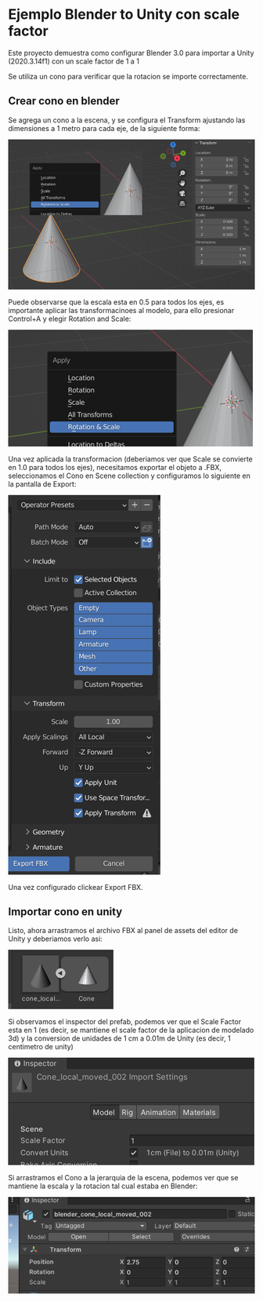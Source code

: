 # Ejemplo Blender to Unity con scale factor

Este proyecto demuestra como configurar Blender 3.0 para importar a Unity (2020.3.14f1) con un scale factor de 1 a 1

Se utiliza un cono para verificar que la rotacion se importe correctamente.

## Crear cono en blender

Se agrega un cono a la escena, y se configura el Transform ajustando las dimensiones a 1 metro para cada eje, de la siguiente forma:

![Dimensiones del cono](./Documentation/cono_01.png)

Puede observarse que la escala esta en 0.5 para todos los ejes, es importante aplicar las transformacinoes al modelo, para ello presionar Control+A y elegir Rotation and Scale:

![Aplicar transformacion](./Documentation/cono_02.png)

Una vez aplicada la transformacion (deberiamos ver que Scale se convierte en 1.0 para todos los ejes), necesitamos exportar el objeto a .FBX, seleccionamos el Cono en Scene collection y configuramos lo siguiente en la pantalla de Export:

![Configuracion para exportar](./Documentation/cono_export.png)

Una vez configurado clickear Export FBX.

## Importar cono en unity
Listo, ahora arrastramos el archivo FBX al panel de assets del editor de Unity y deberiamos verlo asi:

![Cono en editor de unity](./Documentation/cono_en_unity.png)

Si observamos el inspector del prefab, podemos ver que el Scale Factor esta en 1 (es decir, se mantiene el scale factor de la aplicacion de modelado 3d) y la conversion de unidades de 1 cm a 0.01m de Unity (es decir, 1 centimetro de unity)

![Inspector del cono](./Documentation/cono_inspector.png)

Si arrastramos el Cono a la jerarquia de la escena, podemos ver que se mantiene la escala y la rotacion tal cual estaba en Blender:

![Instancia de Cono](./Documentation/cono_instanciado.png)